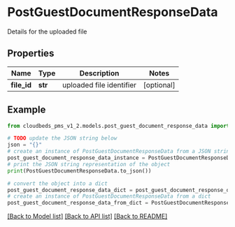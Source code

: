 # PostGuestDocumentResponseData

Details for the uploaded file

## Properties

Name | Type | Description | Notes
------------ | ------------- | ------------- | -------------
**file_id** | **str** | uploaded file identifier | [optional] 

## Example

```python
from cloudbeds_pms_v1_2.models.post_guest_document_response_data import PostGuestDocumentResponseData

# TODO update the JSON string below
json = "{}"
# create an instance of PostGuestDocumentResponseData from a JSON string
post_guest_document_response_data_instance = PostGuestDocumentResponseData.from_json(json)
# print the JSON string representation of the object
print(PostGuestDocumentResponseData.to_json())

# convert the object into a dict
post_guest_document_response_data_dict = post_guest_document_response_data_instance.to_dict()
# create an instance of PostGuestDocumentResponseData from a dict
post_guest_document_response_data_from_dict = PostGuestDocumentResponseData.from_dict(post_guest_document_response_data_dict)
```
[[Back to Model list]](../README.md#documentation-for-models) [[Back to API list]](../README.md#documentation-for-api-endpoints) [[Back to README]](../README.md)


